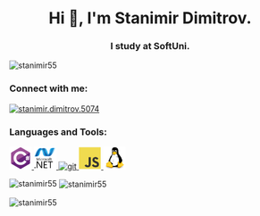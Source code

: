 <h1 align="center">Hi 👋, I'm Stanimir Dimitrov.</h1>
<h3 align="center">I study at SoftUni.</h3>


<p align="left"> <a "https://github.com/ryo-ma/github-profile-trophy"><img src="https://github-profile-trophy.vercel.app/?username=stanimir55" alt="stanimir55" /></a> </p>

<h3 align="left">Connect with me:</h3>
<p align="left">
<a href="https://fb.com/stanimir.dimitrov.5074" target="blank"><img align="center" src="https://raw.githubusercontent.com/rahuldkjain/github-profile-readme-generator/master/src/images/icons/Social/facebook.svg" alt="stanimir.dimitrov.5074" height="30" width="40" /></a>
</p>

<h3 align="left">Languages and Tools:</h3>
<p align="left"> <a href="https://www.w3schools.com/cs/" target="_blank" rel="noreferrer"> <img src="https://raw.githubusercontent.com/devicons/devicon/master/icons/csharp/csharp-original.svg" alt="csharp" width="40" height="40"/> </a> <a href="https://dotnet.microsoft.com/" target="_blank" rel="noreferrer"> <img src="https://raw.githubusercontent.com/devicons/devicon/master/icons/dot-net/dot-net-original-wordmark.svg" alt="dotnet" width="40" height="40"/> </a> <a href="https://git-scm.com/" target="_blank" rel="noreferrer"> <img src="https://www.vectorlogo.zone/logos/git-scm/git-scm-icon.svg" alt="git" width="40" height="40"/> </a> <a href="https://developer.mozilla.org/en-US/docs/Web/JavaScript" target="_blank" rel="noreferrer"> <img src="https://raw.githubusercontent.com/devicons/devicon/master/icons/javascript/javascript-original.svg" alt="javascript" width="40" height="40"/> </a> <a href="https://www.linux.org/" target="_blank" rel="noreferrer"> <img src="https://raw.githubusercontent.com/devicons/devicon/master/icons/linux/linux-original.svg" alt="linux" width="40" height="40"/> </a> </p>

<p><img align="left" src="https://github-readme-stats.vercel.app/api/top-langs?username=stanimir55&show_icons=true&locale=en&layout=compact" alt="stanimir55" /></p>

<p>&nbsp;<img align="center" src="https://github-readme-stats.vercel.app/api?username=stanimir55&show_icons=true&locale=en" alt="stanimir55" /></p>

<p><img align="center" src="https://github-readme-streak-stats.herokuapp.com/?user=stanimir55&" alt="stanimir55" /></p>


